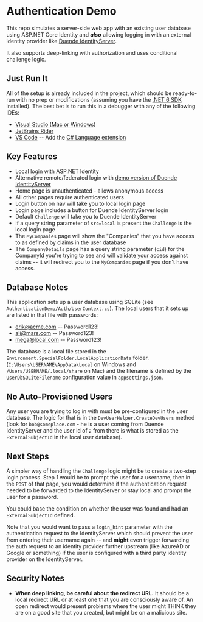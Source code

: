 # Authentication Demo

This repo simulates a server-side web app with an existing user database
using ASP.NET Core Identity and ***also*** allowing logging in with an external identity
provider like [Duende IdentityServer](https://duendesoftware.com/products/identityserver).

It also supports deep-linking with authorization and uses conditional challenge logic.

## Just Run It

All of the setup is already included in the project, which should be
ready-to-run with no prep or modifications (assuming you have the [.NET 6 SDK](https://dotnet.microsoft.com/en-us/download)
installed).  The best bet is to run this in a debugger with any of the
following IDEs:

* [Visual Studio (Mac or Windows)](https://visualstudio.microsoft.com/)
* [JetBrains Rider](https://www.jetbrains.com/rider/)
* [VS Code](https://code.visualstudio.com/) -- Add the [C# Language extension](https://marketplace.visualstudio.com/items?itemName=ms-dotnettools.csharp)

## Key Features

* Local login with ASP.NET Identity
* Alternative remote/federated login with [demo version of Duende IdentityServer](https://demo.duendesoftware.com/)
* Home page is unauthenticated - allows anonymous access
* All other pages require authenticated users
* Login button on nav will take you to local login page
* Login page includes a button for Duende IdentityServer login
* Default `Challenge` will take you to Duende IdentityServer
* If a query string parameter of `src=local` is present the `Challenge`
is the local login page
* The `MyCompanies` page will show the "Companies" that you have access to as defined by claims in the user database
* The `CompanyDetails` page has a query string parameter (`cid`) for the CompanyId
you're trying to see and will validate your access against claims -- it will
redirect you to the `MyCompanies` page if you don't have access.

## Database Notes

This application sets up a user database using SQLite (see `AuthenticationDemo/Auth/UserContext.cs`).
The local users that it sets up are listed in that file with passwords:

* erik@acme.com -- Password123!
* ali@mars.com -- Password123!
* mega@local.com -- Password123!

The database is a local file stored in
the `Environment.SpecialFolder.LocalApplicationData`
folder. (`C:\Users\USERNAME\AppData\Local` on Windows
and `/Users/USERNAME/.local/share` on Mac) and the filename is defined
by the `UserDbSQLiteFilename` configuration value in `appsettings.json`.

## No Auto-Provisioned Users

Any user you are trying to log in with must be pre-configured
in the user database. The logic for that is in the `DevUserHelper.CreateDevUsers`
method (look for `bob@someplace.com` - he is a user coming from Duende IdentityServer
and the user id of `2` from there is what is stored as the `ExternalSubjectId` in
the local user database).

## Next Steps

A simpler way of handling the `Challenge` logic might be to create a two-step
login process. Step 1 would be to prompt the user for a username, then in the
`POST` of that page, you would determine if the authentication request needed
to be forwarded to the IdentityServer or stay local and prompt the user for a password.

You could base the condition on whether the user was found and had an `ExternalSubjectId`
defined.

Note that you would want to pass a `login_hint` parameter with the authentication
request to the IdentityServer which should prevent the user from entering their
username again -- and **might** even trigger forwarding the auth request to an identity
provider further upstream (like AzureAD or Google or something) if the user is configured
with a third party identity provider on the IdentityServer.

## Security Notes

* **When deep linking, be careful about the redirect URL.** It should be a local redirect
URL or at least one that you are consciously aware of. An open redirect would present
problems where the user might THINK they are on a good site that you created, but might
be on a malicious site.
